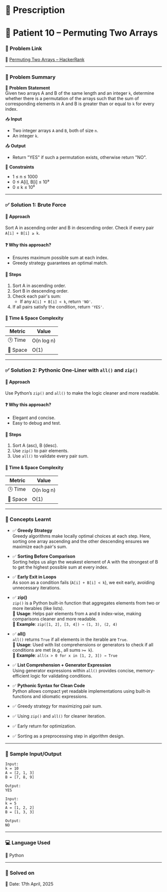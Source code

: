 
# 📜 Prescription

# 💊 Patient 10 – Permuting Two Arrays

### 📌 Problem Link  
🔗 [Permuting Two Arrays – HackerRank](https://www.hackerrank.com/challenges/one-month-preparation-kit-two-arrays/problem?isFullScreen=true&h_l=interview&playlist_slugs%5B%5D=preparation-kits&playlist_slugs%5B%5D=one-month-preparation-kit&playlist_slugs%5B%5D=one-month-week-one)

---

### 🧠 Problem Summary

🧮 **Problem Statement**  
Given two arrays A and B of the same length and an integer `k`, determine whether there is a permutation of the arrays such that the sum of corresponding elements in A and B is greater than or equal to `k` for every index.

📥 **Input**  
- Two integer arrays `A` and `B`, both of size `n`.
- An integer `k`.

📤 **Output**  
- Return "YES" if such a permutation exists, otherwise return "NO".

📌 **Constraints**  
- 1 ≤ n ≤ 1000  
- 0 ≤ A[i], B[i] ≤ 10⁹  
- 0 ≤ k ≤ 10⁹

---

### ✅ Solution 1: Brute Force

#### 🚀 Approach
Sort A in ascending order and B in descending order. Check if every pair `A[i] + B[i] ≥ k`.

#### ❓ Why this approach?
- Ensures maximum possible sum at each index.
- Greedy strategy guarantees an optimal match.

#### 🧩 Steps
1. Sort A in ascending order.
2. Sort B in descending order.
3. Check each pair's sum:
   - If any `A[i] + B[i] < k`, return `'NO'`.
4. If all pairs satisfy the condition, return `'YES'`.

#### 🧮 Time & Space Complexity

| Metric        | Value     |
|---------------|-----------|
| 🕒 Time        | O(n log n) |
| 🧠 Space       | O(1)       |

---

### ✅ Solution 2: Pythonic One-Liner with `all()` and `zip()`

#### 🚀 Approach
Use Python’s `zip()` and `all()` to make the logic cleaner and more readable.

#### ❓ Why this approach?
- Elegant and concise.
- Easy to debug and test.

#### 🧩 Steps
1. Sort A (asc), B (desc).
2. Use `zip()` to pair elements.
3. Use `all()` to validate every pair sum.

#### 🧮 Time & Space Complexity

| Metric        | Value     |
|---------------|-----------|
| 🕒 Time        | O(n log n) |
| 🧠 Space       | O(1)       |

---

### 📘 Concepts Learnt

- ✅ **Greedy Strategy**  
  Greedy algorithms make locally optimal choices at each step. Here, sorting one array ascending and the other descending ensures we maximize each pair's sum.

- ✅ **Sorting Before Comparison**  
  Sorting helps us align the weakest element of A with the strongest of B to get the highest possible sum at every index.

- ✅ **Early Exit in Loops**  
  As soon as a condition fails (`A[i] + B[i] < k`), we exit early, avoiding unnecessary iterations.

- ✅ **zip()**  
  `zip()` is a Python built-in function that aggregates elements from two or more iterables (like lists).  
  📌 **Usage**: Helps pair elements from `A` and `B` index-wise, making comparisons cleaner and more readable.  
  📘 **Example**: `zip([1, 2], [3, 4]) → (1, 3), (2, 4)`

- ✅ **all()**  
  `all()` returns `True` if all elements in the iterable are `True`.  
  📌 **Usage**: Used with list comprehensions or generators to check if all conditions are met (e.g., all sums `>= k`).  
  📘 **Example**: `all(x > 0 for x in [1, 2, 3]) → True`

- ✅ **List Comprehension + Generator Expression**  
  Using generator expressions within `all()` provides concise, memory-efficient logic for validating conditions.

- ✅ **Pythonic Syntax for Clean Code**  
  Python allows compact yet readable implementations using built-in functions and idiomatic expressions.

- ✅ Greedy strategy for maximizing pair sum.
- ✅ Using `zip()` and `all()` for cleaner iteration.
- ✅ Early return for optimization.
- ✅ Sorting as a preprocessing step in algorithm design.

---

### 🧪 Sample Input/Output

```
Input:
k = 10  
A = [2, 1, 3]  
B = [7, 8, 9]

Output:
YES
```

```
Input:
k = 5  
A = [1, 2, 2]  
B = [1, 3, 3]

Output:
NO
```

---

### 💻 Language Used  
💬 Python

---

### 📅 Solved on  
📆 Date: 17th April, 2025
